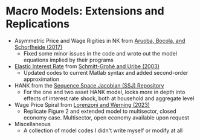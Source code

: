 # Macro Models: Extensions and Replications
* Asymmetric Price and Wage Rigities in NK from [Aruoba, Bocola, and Schorfheide (2017)](http://www.sciencedirect.com/science/article/pii/S0165188917301562)
  * Fixed some minor issues in the code and wrote out the model equations implied by their programs  
* [Elastic Interest Rate](https://www.columbia.edu/~mu2166/closing.htm) from [Schmitt-Grohé and Uribe (2003)](https://www.columbia.edu/~mu2166/closing_jie.pdf)
  * Updated codes to current Matlab syntax and added second-order approximation
* HANK from the [Sequence Space Jacobian (SSJ) Repository](https://github.com/shade-econ/sequence-jacobian)
  * For the one and two asset HANK model, looks more in depth into effects of interest rate shock, both at household and aggregate level
* Wage Price Spiral from [Lorenzoni and Werning (2023)](https://www.brookings.edu/wp-content/uploads/2023/09/5_Lorenzoni-Werning_unembargoed.pdf)
  * Replicate Figure 2 and extended model to multisector, closed economy case. Multisector, open economy available upon request   
* Miscellaneous
  * A collection of model codes I didn't write myself or modify at all
